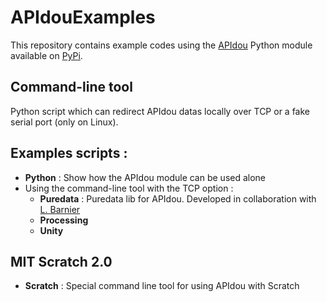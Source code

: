 # APIdouExamples

This repository contains example codes using the [APIdou](https://www.apidou.fr) Python module available on [PyPi](https://pypi.python.org/pypi/apidou).

## Command-line tool
Python script which can redirect APIdou datas locally over TCP or a fake serial port (only on Linux).

## Examples scripts :
* **Python** : Show how the APIdou module can be used alone
* Using the command-line tool with the TCP option :
  * **Puredata** : Puredata lib for APIdou. Developed in collaboration with [L. Barnier](https://github.com/kouphrou)
  * **Processing**
  * **Unity**

## MIT Scratch 2.0
 * **Scratch** : Special command line tool for using APIdou with Scratch
 
